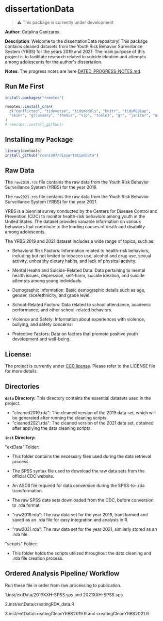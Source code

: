 # dissertationData

> :warning: This package is currently under development

**Author**: Catalina Canizares.


**Description**: Welcome to the dissertationData repository! This package contains cleaned datasets from the Youth Risk Behavior Surveillance System (YRBS) for the years 2019 and 2021. The main purpose of this project is to facilitate research related to suicide ideation and attempts among adolescents for the author's dissertation.

**Notes**: The progress notes are here [DATED_PROGRESS_NOTES.md](dated_progress_notes.md).

## Run Me First

``` r
install.packages("remotes")

remotes::install_cran(
  c("conflicted", "tidyverse", "tidymodels", "knitr", "tidyREDCap", 
  "skimr", "gtsumamry", "themis", "vip", "table1", "gt", "janitor", "usethis")
)
# remotes::install_github()
```

## Installing my Package
```r
library(devtools)
install_github("ccani007/dissertationData")
```

## Raw Data

The `raw2019.rds` file contains the raw data from the Youth Risk Behavior Surveillance System (YRBS) for the year 2019.

The `raw2021.rds` file contains the raw data from the Youth Risk Behavior Surveillance System (YRBS) for the year 2021.

YRBS is a biennial survey conducted by the Centers for Disease Control and Prevention (CDC) to monitor health-risk behaviors among youth in the United States. The dataset provides valuable information on various behaviors that contribute to the leading causes of death and disability among adolescents.

The YRBS 2019 and 2021 dataset includes a wide range of topics, such as:

-   Behavioral Risk Factors: Information related to health-risk behaviors, including but not limited to tobacco use, alcohol and drug use, sexual activity, unhealthy dietary habits, and lack of physical activity.

-   Mental Health and Suicide-Related Data: Data pertaining to mental health issues, depression, self-harm, suicide ideation, and suicide attempts among young individuals.

-   Demographic Information: Basic demographic details such as age, gender, race/ethnicity, and grade level.

-   School-Related Factors: Data related to school attendance, academic performance, and other school-related behaviors.

-   Violence and Safety: Information about experiences with violence, bullying, and safety concerns.

-   Protective Factors: Data on factors that promote positive youth development and well-being.

## License:

The project is currently under [CC0 license](https://choosealicense.com/licenses/cc0-1.0/). Please refer to the LICENSE file for more details.

## Directories

**`data` Directory:** This directory contains the essential datasets used in the project.


-   "cleaned2019.rda": The cleaned version of the 2019 data set, which will be generated after running the cleaning scripts.
-   "cleaned2021.rda": The cleaned version of the 2021 data set, obtained after applying the data cleaning scripts.

**`inst` Directory:**

"extData" Folder:

- This folder contains the necessary files used during the data retrieval process.

- The SPSS syntax file used to download the raw data sets from the official CDC website.

- An ASCII file required for data conversion during the SPSS-to-.rda transformation.

- The raw SPSS data sets downloaded from the CDC, before conversion to .rda format

-   "raw2019.rda": The raw data set for the year 2019, transformed and saved as an .rda file for easy integration and analysis in R.

-   "raw2021.rda": The raw data set for the year 2021, similarly stored as an .rda file.

 "scripts" Folder:

-  This folder holds the scripts utilized throughout the data cleaning and .rda file creation process.

## Ordered Analysis Pipeline/ Workflow

Run these file in order from raw processing to publication.

1.inst/extData/2019XXH-SPSS.sps and 2021XXH-SPSS.sps

2.inst/extData/creatingRDA_data.R

3.inst/extData/creatingCleanYRBS2019.R and creatingCleanYRBS2021.R
